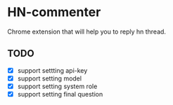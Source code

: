 # HN-commenter

Chrome extension that will help you to reply hn thread.

## TODO

- [x] support settting api-key
- [x] support setting model
- [x] support setting system role
- [x] support setting final question
